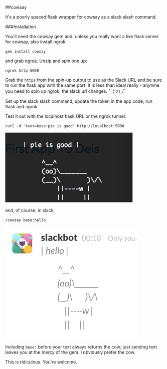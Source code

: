 ##cowsay

It's a poorly spaced flask wrapper for cowsay as a slack slash command. 


###Installation

You'll need the cowsay gem and, unless you really want a live flask server for cowsay, also install ngrok.

```
gem install cowsay
```

and grab [ngrok](https://dl.ngrok.com/ngrok_2.0.19_darwin_amd64.zip). Unzip and spin one up:

```
ngrok http 5050
```

Grab the `https` from the spin-up output to use as the Slack URL and be sure to run the flask app with the same port. It is less than ideal really - anytime you need to spin up ngrok, the slack url changes. ¯\_(ツ)_/¯

Set up the slack slash command, update the token in the app code, run flask and ngrok. 

Test it out with the localhost flask URL or the ngrok tunnel:

```
curl -d 'text=base:pie is good' http://localhost:5000
```

![cowsay pie is good](cowsay_bash.png)

and, of course, in slack:

```
/cowsay base:hello
```

![cowsay hello](cowsay_slack.png)

Including `base:` before your text always returns the cow; just sending text leaves you at the mercy of the gem. I obviously prefer the cow.

This is ridiculous. You're welcome.

